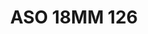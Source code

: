 ---
title: ASO 18MM 126
date: 
draft: false

# descripcion
description : Anillo de plata 925.

materials: Plata 925

color: 

dimensions: 18mm diámetro

code: 05-23-1515

type: "Anillos"

categories: []

price: $5.120,00

price_eftvo: $4.350,00

# Images
# first image will be shown in the product page
images:
  # - image: "images/path_to_image"
  # La ubicacion de las imagenes es imagenes/Anillos/Anillos.Solo Plata/05-23-1515-aso-18mm-126
  - image: "./images/anillos/solo_plata/05-23-1515-aso-18mm-126.jpg"
---